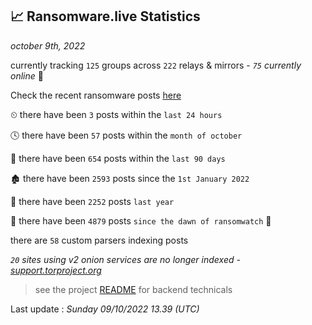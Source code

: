 
## 📈 Ransomware.live Statistics
_october 9th, 2022_

currently tracking `125` groups across `222` relays & mirrors - _`75` currently online_ 📡

Check the recent ransomware posts [here](https://www.ransomware.live/#/recentposts)


⏲ there have been `3` posts within the `last 24 hours`

🕓 there have been `57` posts within the `month of october`

📅 there have been `654` posts within the `last 90 days`

🏚 there have been `2593` posts since the `1st January 2022`

🚀 there have been `2252` posts `last year`

🦕 there have been `4879` posts `since the dawn of ransomwatch` 🐣

there are `58` custom parsers indexing posts

_`20` sites using v2 onion services are no longer indexed - [support.torproject.org](https://support.torproject.org/onionservices/v2-deprecation/)_

> see the project [README](https://github.com/jmousqueton/ransomwatch#readme) for backend technicals



Last update : _Sunday 09/10/2022 13.39 (UTC)_


